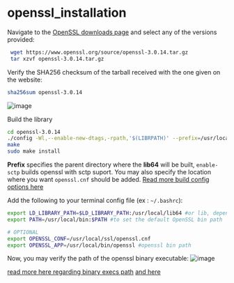 # openssl_installation

Navigate to the [OpenSSL downloads page](https://www.openssl.org/source/) and select any of the versions provided:
 ```sh
  wget https://www.openssl.org/source/openssl-3.0.14.tar.gz
  tar xzvf openssl-3.0.14.tar.gz
```

Verify the SHA256 checksum of the tarball received with the one given on the website:
```sh
sha256sum openssl-3.0.14
```
![image](https://github.com/lakshya-chopra/openssl_installation/assets/77010972/9b19a4be-63ea-4b94-a153-315205595598)

Build the library
```sh
cd openssl-3.0.14
./config -Wl,--enable-new-dtags,-rpath,'$(LIBRPATH)' --prefix=/usr/local/ enable-sctp
make
sudo make install
```
**Prefix** specifies the parent directory where the **lib64** will be built, `enable-sctp` builds openssl with sctp suport. You may also specify the location where you want `openssl.cnf` should be added. [Read more build config options here](https://github.com/openssl/openssl/blob/master/INSTALL.md#directories)

Add the following to your terminal config file (ex : `~/.bashrc`):
```sh
export LD_LIBRARY_PATH=$LD_LIBRARY_PATH:/usr/local/lib64 #or lib, depending on your config options
export PATH=/usr/local/bin:$PATH #to set the default OpenSSL bin path

# OPTIONAL
export OPENSSL_CONF=/usr/local/ssl/openssl.cnf
export OPENSSL_APP=/usr/local/bin/openssl #openssl bin path
```
Now, you may verify the path of the openssl binary executable:
![image](https://github.com/user-attachments/assets/67240051-14bb-4a2e-aa43-51340d2fca63)

[read more here regarding binary execs path](https://askubuntu.com/questions/1322134/how-do-i-change-an-existing-path-to-a-binary-so-that-it-points-to-a-newly-instal)
[and here](https://superuser.com/questions/1474361/how-do-i-create-an-environment-variable-openssl)
